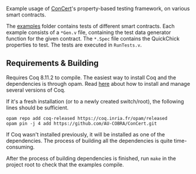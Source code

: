 Example usage of [ConCert](https://github.com/AU-COBRA/ConCert/)'s property-based testing framework, on various smart contracts.

The [examples](/examples) folder contains tests of different smart contracts. Each example consists of a `*Gen.v` file, containing the test data generator function for the given contract. The `*.Spec` file contains the QuickChick properties to test. The tests are executed in `RunTests.v`.   

## Requirements & Building

Requires Coq 8.11.2 to compile.
The easiest way to install Coq and the dependencies is through opam.
Read [here](https://coq.inria.fr/opam-using.html) about how to install and manage several versions of Coq.

If it's a fresh installation (or to a newly created switch/root), the following lines should be sufficient.

```
opam repo add coq-released https://coq.inria.fr/opam/released
opam pin -j 4 add https://github.com/AU-COBRA/ConCert.git
```

If Coq wasn't installed previously, it will be installed as one of the dependencies.
The process of building all the dependencies is quite time-consuming.

After the process of building dependencies is finished, run `make` in the project root to check that the examples compile.
